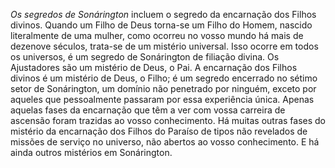 ﻿<I>Os segredos de Sonárington</I> incluem o segredo da encarnação dos Filhos divinos. Quando um Filho de Deus torna-se um Filho do Homem, nascido literalmente de uma mulher, como ocorreu no vosso mundo há mais de dezenove séculos, trata-se de um mistério universal. Isso ocorre em todos os universos, é um segredo de Sonárington de filiação divina. Os Ajustadores são um mistério de Deus, o Pai. A encarnação dos Filhos divinos é um mistério de Deus, o Filho; é um segredo encerrado no sétimo setor de Sonárington, um domínio não penetrado por ninguém, exceto por aqueles que pessoalmente passaram por essa experiência única. Apenas aquelas fases da encarnação que têm a ver com vossa carreira de ascensão foram trazidas ao vosso conhecimento. Há muitas outras fases do mistério da encarnação dos Filhos do Paraíso de tipos não revelados de missões de serviço no universo, não abertos ao vosso conhecimento. E há ainda outros mistérios em Sonárington.